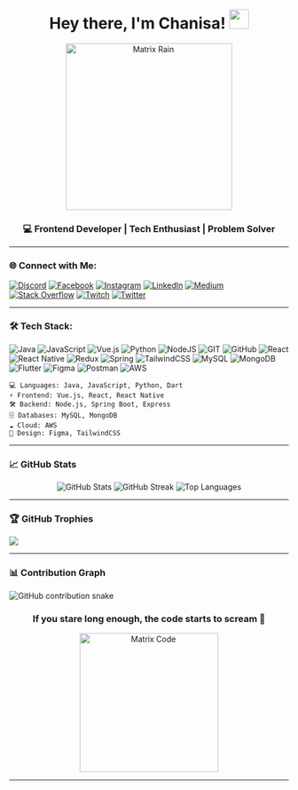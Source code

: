 <h1 align="center">Hey there, I'm Chanisa! <img src="https://media.giphy.com/media/xUPGcjk1XAdHqHooI8/giphy.gif" width="35"></h1>
<p align="center">
  <img src="https://media3.giphy.com/media/v1.Y2lkPTc5MGI3NjExOGZ2M2oyaGhpYzZ2Z3JlcjIzMjdnbHVnd3d4MXZwbmQzMXB2N2NkNCZlcD12MV9pbnRlcm5hbF9naWZfYnlfaWQmY3Q9Zw/sULKEgDMX8LcI/giphy.gif" width="300" alt="Matrix Rain"/>
</p>
<h3 align="center">💻 Frontend Developer | Tech Enthusiast | Problem Solver</h3>

---

### 🌐 Connect with Me:

[![Discord](https://img.shields.io/badge/Discord-%237289DA.svg?logo=discord&logoColor=white)](https://discord.gg/chanibuoy) [![Facebook](https://img.shields.io/badge/Facebook-%231877F2.svg?logo=Facebook&logoColor=white)](https://facebook.com/chanisajayawardhana/) [![Instagram](https://img.shields.io/badge/Instagram-%23E4405F.svg?logo=Instagram&logoColor=white)](https://instagram.com/cha_ni__________gah___/) [![LinkedIn](https://img.shields.io/badge/LinkedIn-%230077B5.svg?logo=linkedin&logoColor=white)](https://linkedin.com/in/chanisa-jayawardhana/) [![Medium](https://img.shields.io/badge/Medium-12100E?logo=medium&logoColor=white)](https://medium.com/@@sadin.chanisa8) [![Stack Overflow](https://img.shields.io/badge/-Stackoverflow-FE7A16?logo=stack-overflow&logoColor=white)](https://stackoverflow.com/users/5413458) [![Twitch](https://img.shields.io/badge/Twitch-%239146FF.svg?logo=Twitch&logoColor=white)](https://twitch.tv/chani_twitch) [![Twitter](https://img.shields.io/badge/Twitter-%231DA1F2.svg?logo=Twitter&logoColor=white)](https://twitter.com/chanisasadin)

---

### 🛠️ Tech Stack:

![Java](https://img.shields.io/badge/java-%23ED8B00.svg?style=plastic&logo=java&logoColor=white) ![JavaScript](https://img.shields.io/badge/javascript-%23323330.svg?style=plastic&logo=javascript&logoColor=%23F7DF1E) ![Vue.js](https://img.shields.io/badge/vuejs-%2335495e.svg?style=plastic&logo=vuedotjs&logoColor=%234FC08D) ![Python](https://img.shields.io/badge/python-3670A0?style=plastic&logo=python&logoColor=ffdd54) ![NodeJS](https://img.shields.io/badge/node.js-6DA55F?style=plastic&logo=node.js&logoColor=white) ![GIT](https://img.shields.io/badge/Git-fc6d26?style=plastic&logo=git&logoColor=white) ![GitHub](https://img.shields.io/badge/GitHub-%23121011.svg?style=plastic&logo=github&logoColor=white) ![React](https://img.shields.io/badge/react-%2320232a.svg?style=plastic&logo=react&logoColor=%2361DAFB) ![React Native](https://img.shields.io/badge/react_native-%2320232a.svg?style=plastic&logo=react&logoColor=%2361DAFB) ![Redux](https://img.shields.io/badge/redux-%23593d88.svg?style=plastic&logo=redux&logoColor=white) ![Spring](https://img.shields.io/badge/spring-%236DB33F.svg?style=plastic&logo=spring&logoColor=white) ![TailwindCSS](https://img.shields.io/badge/tailwindcss-%2338B2AC.svg?style=plastic&logo=tailwind-css&logoColor=white) ![MySQL](https://img.shields.io/badge/mysql-%2300f.svg?style=plastic&logo=mysql&logoColor=white) ![MongoDB](https://img.shields.io/badge/MongoDB-%234ea94b.svg?style=plastic&logo=mongodb&logoColor=white) ![Flutter](https://img.shields.io/badge/Flutter-%2302569B.svg?style=plastic&logo=Flutter&logoColor=white) ![Figma](https://img.shields.io/badge/figma-%23F24E1E.svg?style=plastic&logo=figma&logoColor=white) ![Postman](https://img.shields.io/badge/Postman-FF6C37?style=plastic&logo=postman&logoColor=white) ![AWS](https://img.shields.io/badge/AWS-%23FF9900.svg?style=plastic&logo=amazon-aws&logoColor=white)

```
💻 Languages: Java, JavaScript, Python, Dart
⚡ Frontend: Vue.js, React, React Native
🛠️ Backend: Node.js, Spring Boot, Express
🗄️ Databases: MySQL, MongoDB
☁️ Cloud: AWS
🎨 Design: Figma, TailwindCSS
```

---

### 📈 GitHub Stats

<p align="center">
  <img src="https://github-readme-stats.vercel.app/api?username=chanisagithub&hide_border=true&show_icons=true&include_all_commits=true&count_private=true&bg_color=000000&title_color=00FF00&text_color=ffffff&icon_color=00FF00" alt="GitHub Stats"/>
  <img src="https://github-readme-streak-stats.herokuapp.com?user=chanisagithub&hide_border=true&background=000000&ring=00FF00&fire=00FF00&currStreakLabel=ffffff&currStreakNum=00FF00&sideNums=ffffff&sideLabels=00FF00&dates=ffffff" alt="GitHub Streak"/>
  <img src="https://github-readme-stats.vercel.app/api/top-langs/?username=chanisagithub&hide_border=true&layout=compact&bg_color=000000&title_color=00FF00&text_color=ffffff" alt="Top Languages"/>
</p>

---

### 🏆 GitHub Trophies

![](https://github-profile-trophy.vercel.app/?username=chanisagithub&theme=darkhub&no-frame=true&no-bg=true&margin-w=5)

---

### 📊 Contribution Graph
<picture>
  <source media="(prefers-color-scheme: dark)"
          srcset="https://chanisagithub.github.io/chanisagithub/github-snake-dark.svg" />
  <img alt="GitHub contribution snake"
       src="https://chanisagithub.github.io/chanisagithub/github-snake-dark.svg" />
</picture>

<h3 align="center">If you stare long enough, the code starts to scream 🤯</h3>
<p align="center">
  <img src="https://media0.giphy.com/media/v1.Y2lkPTc5MGI3NjExNjhpaWxudHJoMHMzdTVxdGJ2Ymx6ZWh3NHk1b3NiY2ltanA3cXBuMyZlcD12MV9pbnRlcm5hbF9naWZfYnlfaWQmY3Q9Zw/3o85xHlfB134kYyf8A/giphy.gif" width="250" alt="Matrix Code"/>
</p>

---

